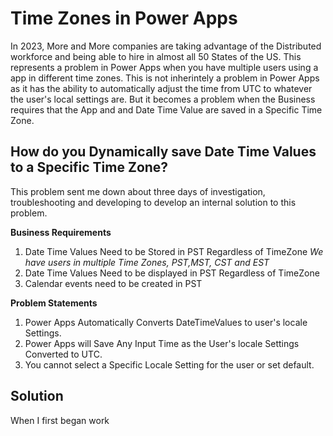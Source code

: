 # Time Zones in Power Apps
In 2023, More and More companies are taking advantage of the Distributed workforce and being able to hire in almost all 50 States of the US. This represents a problem in Power Apps when you have multiple users using a app in different time zones. This is not inherintely a problem in Power Apps as it has the ability to automatically adjust the time from UTC to whatever the user's local settings are. But it becomes a problem when the Business requires that the App and and Date Time Value are saved in a Specific Time Zone. 

## How do you Dynamically save Date Time Values to a Specific Time Zone?
This problem sent me down about three days of investigation, troubleshooting and developing to develop an internal solution to this problem. 

**Business Requirements**

 1. Date Time Values Need to be Stored in PST Regardless of TimeZone
		*We have users in multiple Time Zones, PST,MST, CST and EST*
 2. Date Time Values Need to be displayed in PST Regardless of TimeZone
 3. Calendar events need to be created in PST


**Problem Statements**
 1. Power Apps Automatically Converts DateTimeValues to user's locale Settings.
 2. Power Apps will Save Any Input Time as the User's locale Settings Converted to UTC. 
 3. You cannot select a Specific Locale Setting for the user or set default. 
 
## Solution
When I first began work

